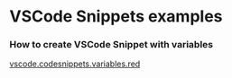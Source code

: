 
# VSCode Snippets examples


### How to create VSCode Snippet with variables

[vscode.codesnippets.variables.red](./vscode.codesnippets.variables)
